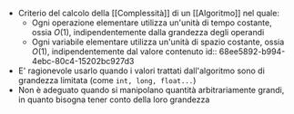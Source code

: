 - Criterio del calcolo della [[Complessità]] di un [[Algoritmo]] nel quale:
	- Ogni operazione elementare utilizza un'unità di tempo costante, ossia $O(1)$, indipendentemente dalla grandezza degli operandi
	- Ogni variabile elementare utilizza un'unità di spazio costante, ossia $O(1)$, indipendentemente dal valore contenuto
	  id:: 68ee5892-b994-4ebc-80c4-15202bc927d3
- E' ragionevole usarlo quando i valori trattati dall'algoritmo sono di grandezza limitata (come `int, long, float...`)
- Non è adeguato quando si manipolano quantità arbitrariamente grandi, in quanto bisogna tener conto della loro grandezza